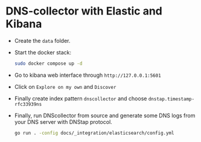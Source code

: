 
# DNS-collector with Elastic and Kibana

- Create the `data` folder.

- Start the docker stack:

    ```bash
    sudo docker compose up -d
    ```

- Go to kibana web interface through `http://127.0.0.1:5601`

- Click on `Explore on my own` and `Discover`

- Finally create index pattern `dnscollector` and choose `dnstap.timestamp-rfc33939ns`

- Finally, run DNScollector from source and generate some DNS logs from your DNS server with DNStap protocol.

    ```bash
    go run . -config docs/_integration/elasticsearch/config.yml
    ```

